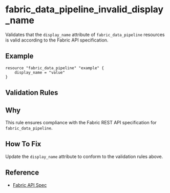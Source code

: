# fabric_data_pipeline_invalid_display_name

Validates that the `display_name` attribute of `fabric_data_pipeline` resources is valid according to the Fabric API specification.

## Example

```hcl
resource "fabric_data_pipeline" "example" {
    display_name = "value"
}
```

## Validation Rules



## Why

This rule ensures compliance with the Fabric REST API specification for `fabric_data_pipeline`.

## How To Fix

Update the `display_name` attribute to conform to the validation rules above.

## Reference

- [Fabric API Spec](https://github.com/microsoft/fabric-rest-api-specs/tree/main/dataPipeline/definitions.json)
